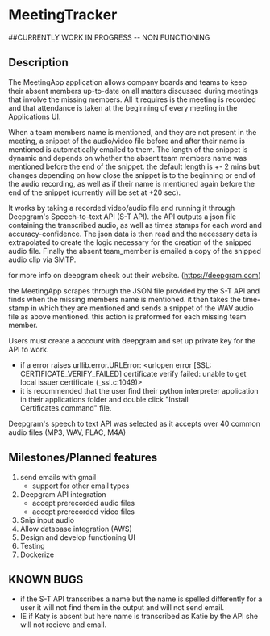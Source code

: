 # MeetingTracker
##CURRENTLY WORK IN PROGRESS -- NON FUNCTIONING
## Description
The MeetingApp application allows company boards and teams to keep their absent members up-to-date on all matters 
discussed during meetings that involve the missing members. All it requires is the meeting is recorded and that 
attendance is taken at the beginning of every meeting in the Applications UI.

When a team members name is mentioned, and they are not present in the meeting, a snippet of the audio/video file 
before and after their name is mentioned is automatically emailed to them. The length of the snippet is dynamic 
and depends on whether the absent team members name was mentioned before the end of the snippet. the default length
is +- 2 mins but changes depending on how close the snippet is to the beginning or end of the audio recording, as well as
if their name is mentioned again before the end of the snippet (currently will be set at +20 sec).

It works by taking a recorded video/audio file and running it through Deepgram's Speech-to-text API (S-T API). 
the API outputs a json file containing the transcribed audio, as well as times stamps for each word and 
accuracy-confidence. The json data is then read and the necessary data is extrapolated to create the logic necessary
for the creation of the snipped audio file. Finally the absent team_member is emailed a copy of the snipped audio clip 
via SMTP.

for more info on deepgram check out their website. (https://deepgram.com) 

the MeetingApp scrapes through the JSON file provided by the S-T API and finds when the missing members name is mentioned. it then takes the time-stamp in which they are mentioned and sends a snippet of the WAV audio file as above mentioned. this action is 
preformed for each missing team member.

Users must create a account with deepgram and set up private key for the API to work.
- if a error raises urllib.error.URLError: <urlopen error [SSL: CERTIFICATE_VERIFY_FAILED] certificate verify failed: unable to get local issuer certificate (_ssl.c:1049)>
- it is recommended that the user find their python interpreter application in their applications folder and double click 
"Install Certificates.command" file.

Deepgram's speech to text API was selected as it accepts over 40 common audio files (MP3, WAV, FLAC, M4A) 

## Milestones/Planned features
1. send emails with gmail
   - support for other email types
2. Deepgram API integration
   - accept prerecorded audio files
   - accept prerecorded video files
3. Snip input audio
4. Allow database integration (AWS)
5. Design and develop functioning UI
6. Testing
7. Dockerize


## KNOWN BUGS
- if the S-T API transcribes a name but the name is spelled differently for a user it will not find them in the output and will not send email. 
- IE if Katy is absent but here name is transcribed as Katie by the API she will not recieve and email.
